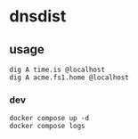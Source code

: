 
# dnsdist

## usage

```shell
dig A time.is @localhost
dig A acme.fs1.home @localhost
```

### dev

```shell
docker compose up -d
docker compose logs
```
